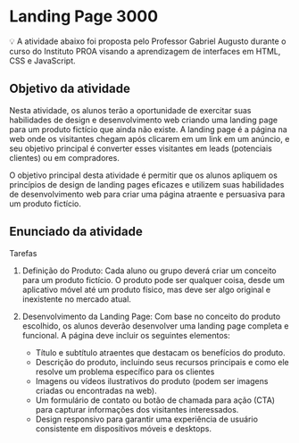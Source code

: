 # Landing Page 3000

💡 A atividade abaixo foi proposta pelo Professor Gabriel Augusto durante o curso do Instituto PROA visando a aprendizagem de interfaces em HTML, CSS e JavaScript.


## Objetivo da atividade 

Nesta atividade, os alunos terão a oportunidade de exercitar suas habilidades de design e desenvolvimento web criando uma landing page para um produto fictício que ainda não existe. A landing page é a página na web onde os visitantes chegam após clicarem em um link em um anúncio, e seu objetivo principal é converter esses visitantes em leads (potenciais clientes) ou em compradores.

O objetivo principal desta atividade é permitir que os alunos apliquem os princípios de design de landing pages eficazes e utilizem suas habilidades de desenvolvimento web para criar uma página atraente e persuasiva para um produto fictício.

## Enunciado da atividade 

Tarefas

1) Definição do Produto:
Cada aluno ou grupo deverá criar um conceito para um produto fictício. O produto pode ser qualquer coisa, desde um aplicativo móvel até um produto físico, mas deve ser algo original e inexistente no mercado atual.

2) Desenvolvimento da Landing Page: Com base no conceito do produto escolhido, os alunos deverão desenvolver uma landing page completa e funcional. A página deve incluir os seguintes elementos:
   * Título e subtítulo atraentes que destacam os benefícios do produto.
   * Descrição do produto, incluindo seus recursos principais e como ele resolve um problema específico para os clientes
   * Imagens ou vídeos ilustrativos do produto (podem ser imagens criadas ou encontradas na web).
   * Um formulário de contato ou botão de chamada para ação (CTA) para capturar informações dos visitantes interessados.
   * Design responsivo para garantir uma experiência de usuário consistente em dispositivos móveis e desktops.
